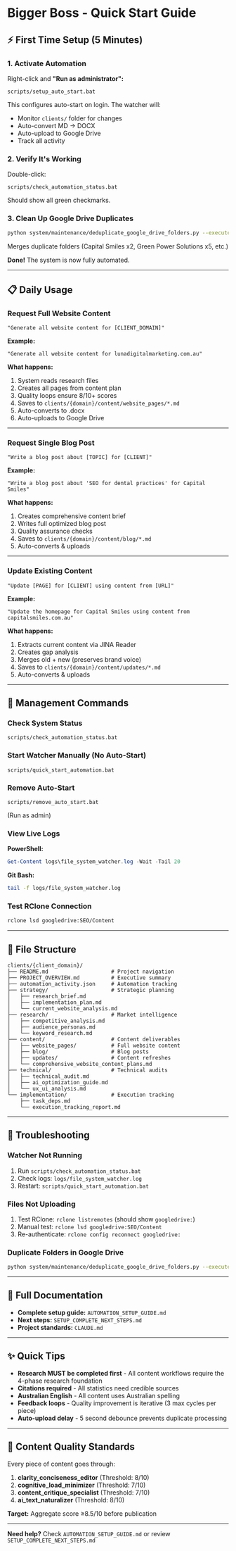 # Bigger Boss - Quick Start Guide

## ⚡ First Time Setup (5 Minutes)

### 1. Activate Automation
Right-click and **"Run as administrator":**
```
scripts/setup_auto_start.bat
```

This configures auto-start on login. The watcher will:
- Monitor `clients/` folder for changes
- Auto-convert MD → DOCX
- Auto-upload to Google Drive
- Track all activity

### 2. Verify It's Working
Double-click:
```
scripts/check_automation_status.bat
```

Should show all green checkmarks.

### 3. Clean Up Google Drive Duplicates
```bash
python system/maintenance/deduplicate_google_drive_folders.py --execute
```

Merges duplicate folders (Capital Smiles x2, Green Power Solutions x5, etc.)

**Done!** The system is now fully automated.

---

## 📋 Daily Usage

### Request Full Website Content
```
"Generate all website content for [CLIENT_DOMAIN]"
```

**Example:**
```
"Generate all website content for lunadigitalmarketing.com.au"
```

**What happens:**
1. System reads research files
2. Creates all pages from content plan
3. Quality loops ensure 8/10+ scores
4. Saves to `clients/{domain}/content/website_pages/*.md`
5. Auto-converts to .docx
6. Auto-uploads to Google Drive

---

### Request Single Blog Post
```
"Write a blog post about [TOPIC] for [CLIENT]"
```

**Example:**
```
"Write a blog post about 'SEO for dental practices' for Capital Smiles"
```

**What happens:**
1. Creates comprehensive content brief
2. Writes full optimized blog post
3. Quality assurance checks
4. Saves to `clients/{domain}/content/blog/*.md`
5. Auto-converts & uploads

---

### Update Existing Content
```
"Update [PAGE] for [CLIENT] using content from [URL]"
```

**Example:**
```
"Update the homepage for Capital Smiles using content from capitalsmiles.com.au"
```

**What happens:**
1. Extracts current content via JINA Reader
2. Creates gap analysis
3. Merges old + new (preserves brand voice)
4. Saves to `clients/{domain}/content/updates/*.md`
5. Auto-converts & uploads

---

## 🔧 Management Commands

### Check System Status
```
scripts/check_automation_status.bat
```

### Start Watcher Manually (No Auto-Start)
```
scripts/quick_start_automation.bat
```

### Remove Auto-Start
```
scripts/remove_auto_start.bat
```
(Run as admin)

### View Live Logs
**PowerShell:**
```powershell
Get-Content logs\file_system_watcher.log -Wait -Tail 20
```

**Git Bash:**
```bash
tail -f logs/file_system_watcher.log
```

### Test RClone Connection
```bash
rclone lsd googledrive:SEO/Content
```

---

## 📁 File Structure

```
clients/{client_domain}/
├── README.md                    # Project navigation
├── PROJECT_OVERVIEW.md          # Executive summary
├── automation_activity.json     # Automation tracking
├── strategy/                    # Strategic planning
│   ├── research_brief.md
│   ├── implementation_plan.md
│   └── current_website_analysis.md
├── research/                    # Market intelligence
│   ├── competitive_analysis.md
│   ├── audience_personas.md
│   └── keyword_research.md
├── content/                     # Content deliverables
│   ├── website_pages/           # Full website content
│   ├── blog/                    # Blog posts
│   ├── updates/                 # Content refreshes
│   └── comprehensive_website_content_plans.md
├── technical/                   # Technical audits
│   ├── technical_audit.md
│   ├── ai_optimization_guide.md
│   └── ux_ui_analysis.md
└── implementation/              # Execution tracking
    ├── task_deps.md
    └── execution_tracking_report.md
```

---

## 🚨 Troubleshooting

### Watcher Not Running
1. Run `scripts/check_automation_status.bat`
2. Check logs: `logs/file_system_watcher.log`
3. Restart: `scripts/quick_start_automation.bat`

### Files Not Uploading
1. Test RClone: `rclone listremotes` (should show `googledrive:`)
2. Manual test: `rclone lsd googledrive:SEO/Content`
3. Re-authenticate: `rclone config reconnect googledrive:`

### Duplicate Folders in Google Drive
```bash
python system/maintenance/deduplicate_google_drive_folders.py --execute
```

---

## 📖 Full Documentation

- **Complete setup guide:** `AUTOMATION_SETUP_GUIDE.md`
- **Next steps:** `SETUP_COMPLETE_NEXT_STEPS.md`
- **Project standards:** `CLAUDE.md`

---

## ✨ Quick Tips

- **Research MUST be completed first** - All content workflows require the 4-phase research foundation
- **Citations required** - All statistics need credible sources
- **Australian English** - All content uses Australian spelling
- **Feedback loops** - Quality improvement is iterative (3 max cycles per piece)
- **Auto-upload delay** - 5 second debounce prevents duplicate processing

---

## 🎯 Content Quality Standards

Every piece of content goes through:

1. **clarity_conciseness_editor** (Threshold: 8/10)
2. **cognitive_load_minimizer** (Threshold: 7/10)
3. **content_critique_specialist** (Threshold: 7/10)
4. **ai_text_naturalizer** (Threshold: 8/10)

**Target:** Aggregate score ≥8.5/10 before publication

---

**Need help?** Check `AUTOMATION_SETUP_GUIDE.md` or review `SETUP_COMPLETE_NEXT_STEPS.md`
